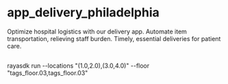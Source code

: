 # app_delivery_philadelphia
Optimize hospital logistics with our delivery app. Automate item transportation, relieving staff burden. Timely, essential deliveries for patient care.


##
 rayasdk run --locations "\(1.0,2.0\),\(3.0,4.0\)" --floor "tags_floor.03,tags_floor.03"